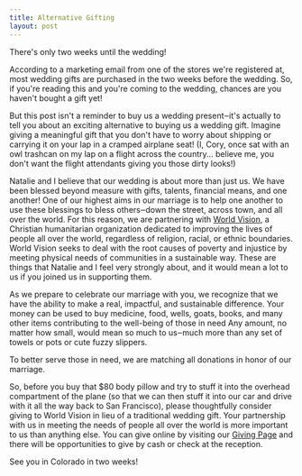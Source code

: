 ```yaml
---
title: Alternative Gifting
layout: post
---
```


There's only two weeks until the wedding! 

According to a marketing email from one of the stores we're registered at, most wedding gifts are purchased in the two weeks before the wedding. So, if you're reading this and you're coming to the wedding, chances are you haven't bought a gift yet! 

But this post isn't a reminder to buy us a wedding present&#8210;it's actually to tell you about an exciting alternative to buying us a wedding gift. Imagine giving a meaningful gift that you don't have to worry about shipping or carrying it on your lap in a cramped airplane seat! (I, Cory, once sat with an owl trashcan on my lap on a flight across the country...
believe me, you don't want the flight attendants giving you those dirty looks!) 

Natalie and I believe that our wedding is about more than just us. 
We have been blessed beyond measure with gifts, talents, financial means, and one another!
One of our highest aims in our marriage is to help one another to use these blessings to bless others&#8210;down the street, 
across town, and all over the world. For this reason, we are partnering with <a href="http://www.worldvision.org/">World Vision</a>,
a Christian humanitarian organization dedicated to improving the lives of people all over the world, regardless of religion,
racial, or ethnic boundaries. World Vision seeks to deal with the root causes of poverty and injustice by meeting physical
needs of communities in a sustainable way. These are things that Natalie and I feel very strongly about, and it would
mean a lot to us if you joined us in supporting them.

As we prepare to celebrate our marriage with you, we recognize that we have the ability to make a real, impactful, and sustainable difference.
Your money can be used to buy
medicine, food, wells, goats, books, and many other items contributing to the well-being of those in need
Any amount, no matter how small, would mean so much to us&#8210;much more than any set of towels or pots or cute fuzzy slippers.

To better serve those in need, we are matching all donations in honor of our marriage. 

So, before you buy that $80 body pillow and try to stuff it into the overhead compartment of the plane (so that we can then stuff it into our car and drive with it all the way back to San Francisco), please thoughtfully
consider giving to World Vision in lieu of a traditional wedding gift. Your partnership with us in meeting the needs of people
all over the world is more important to us than anything else. You can give online by visiting our <a href="../registries/">Giving Page</a>
and there will be opportunities to give by cash or check at the reception.

See you in Colorado in two weeks!
